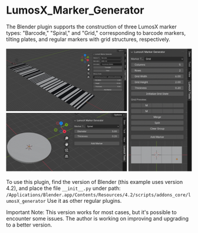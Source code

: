 # LumosX_Marker_Generator

The Blender plugin supports the construction of three LumosX marker types: "Barcode," "Spiral," and "Grid," corresponding to barcode markers, tilting plates, and regular markers with grid structures, respectively.

![Plugin UI](blenderPlugin.jpg)

To use this plugin, find the version of Blender (this example uses version 4.2), and place the file `__init__.py` under path:
`/Applications/Blender.app/Contents/Resources/4.2/scripts/addons_core/lumosX_generator`
Use it as other regular plugins.


Important Note: This version works for most cases, but it's possible to encounter some issues. The author is working on improving and upgrading to a better version. 
